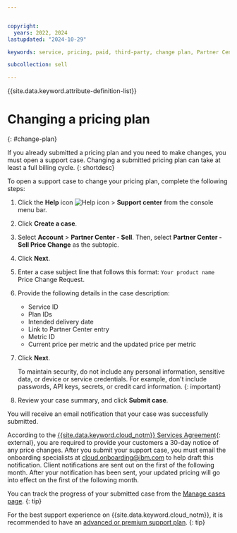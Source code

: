 ```yaml
---


copyright:
  years: 2022, 2024
lastupdated: "2024-10-29"

keywords: service, pricing, paid, third-party, change plan, Partner Center

subcollection: sell

---
```


{{site.data.keyword.attribute-definition-list}}

# Changing a pricing plan
{: #change-plan}

If you already submitted a pricing plan and you need to make changes, you must open a support case. Changing a submitted pricing plan can take at least a full billing cycle.
{: shortdesc}

To open a support case to change your pricing plan, complete the following steps:

1. Click the **Help** icon ![Help icon](../icons/help.svg "Help") > **Support center** from the console menu bar.
1. Click **Create a case**.
1. Select **Account** > **Partner Center - Sell**. Then, select **Partner Center - Sell Price Change** as the subtopic.
1. Click **Next**.
1. Enter a case subject line that follows this format: `Your product name` Price Change Request.
1. Provide the following details in the case description:
   * Service ID
   * Plan IDs
   * Intended delivery date
   * Link to Partner Center entry
   * Metric ID
   * Current price per metric and the updated price per metric
1. Click **Next**.

    To maintain security, do not include any personal information, sensitive data, or device or service credentials. For example, don't include passwords, API keys, secrets, or credit card information.
    {: important}

1. Review your case summary, and click **Submit case**.

You will receive an email notification that your case was successfully submitted.

According to the [{{site.data.keyword.cloud_notm}} Services Agreement](https://www.ibm.com/support/customer/csol/terms/?id=Z126-6304&cc=us&lc=en#detail-document){: external}, you are required to provide your customers a 30-day notice of any price changes. After you submit your support case, you must email the onboarding specialists at cloud.onboarding@ibm.com to help draft this notification. Client notifications are sent out on the first of the following month. After your notification has been sent, your updated pricing will go into effect on the first of the following month.

You can track the progress of your submitted case from the [Manage cases page](/unifiedsupport/cases).
{: tip}

For the best support experience on {{site.data.keyword.cloud_notm}}, it is recommended to have an [advanced or premium support plan](/docs/account?topic=account-support-plans).
{: tip}
